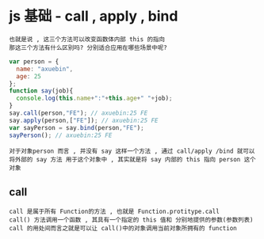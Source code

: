 # js 基础 - call , apply , bind
    也就是说 , 这三个方法可以改变函数体内部 this 的指向
    那这三个方法有什么区别吗? 分别适合应用在哪些场景中呢?

```js
var person = {
  name: "axuebin",
  age: 25
};
function say(job){
  console.log(this.name+":"+this.age+" "+job);
}
say.call(person,"FE"); // axuebin:25 FE
say.apply(person,["FE"]); // axuebin:25 FE
var sayPerson = say.bind(person,"FE");
sayPerson(); // axuebin:25 FE
```

    对于对象person 而言 , 并没有 say 这样一个方法 , 通过 call/apply /bind 就可以将外部的 say 方法 用于这个对象中 , 其实就是将 say 内部的 this 指向 person 这个对象

## call
    call 是属于所有 Function的方法 , 也就是 Function.protitype.call
    call() 方法调用一个函数 , 其具有一个指定的 this 值和 分别地提供的参数(参数列表)
    call 的用处间而言之就是可以让 call()中的对象调用当前对象所拥有的 function